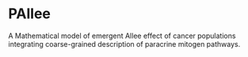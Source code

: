 # PAllee
A Mathematical model of emergent Allee effect of cancer populations integrating coarse-grained description of paracrine mitogen pathways.
